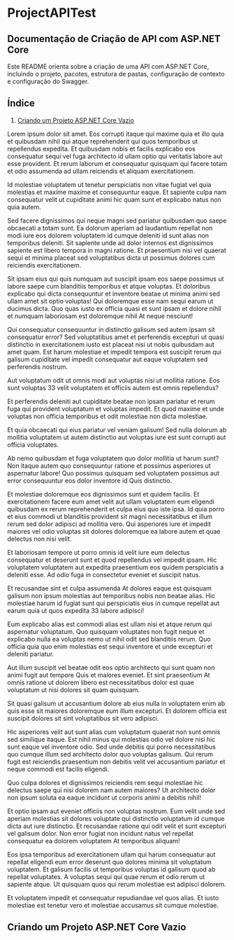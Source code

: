 # ProjectAPITest

## Documentação de Criação de API com ASP.NET Core
Este README orienta sobre a criação de uma API com ASP.NET Core, incluindo o projeto, pacotes, estrutura de pastas, configuração de contexto e configuração do Swagger.

## Índice

1. [Criando um Projeto ASP.NET Core Vazio](#criando-um-projeto-aspnet-core-vazio)

<p>Lorem ipsum dolor sit amet. Eos corrupti itaque qui maxime quia et illo quia et quibusdam nihil qui atque reprehenderit qui quos temporibus ut repellendus expedita. Et quibusdam nobis et facilis explicabo eos consequatur sequi vel fuga architecto id ullam optio qui veritatis labore aut esse provident. Et rerum laborum et consequatur quisquam qui facere totam et odio assumenda ad ullam reiciendis et aliquam exercitationem. </p><p>Id molestiae voluptatem ut tenetur perspiciatis non vitae fugiat vel quia molestias et maxime maxime et consequuntur eaque. Et sapiente culpa nam consequatur velit ut cupiditate animi hic quam sunt et explicabo natus non quia autem. </p><p>Sed facere dignissimos qui neque magni sed pariatur quibusdam quo saepe obcaecati a totam sunt. Ea dolorum aperiam ad laudantium repellat non modi iure eos dolorem voluptatem id cumque deleniti id sunt alias non temporibus deleniti. Sit sapiente unde ad dolor internos est dignissimos sapiente est libero tempora in magni ratione. Et praesentium nisi vel quaerat sequi et minima placeat sed voluptatibus dicta ut possimus dolores cum reiciendis exercitationem. </p><p>Sit ipsam eius qui quis numquam aut suscipit ipsam eos saepe possimus ut labore saepe cum blanditiis temporibus et atque voluptas. Et doloribus explicabo qui dicta consequuntur et inventore beatae ut minima animi sed ullam amet sit optio voluptas! Qui doloremque esse nam sequi earum ut ducimus dicta. Quo quas iusto ex officia quasi et sunt ipsam et dolore nihil et numquam laboriosam est doloremque nihil At neque nesciunt! </p><p>Qui consequatur consequuntur in distinctio galisum sed autem ipsam sit consequatur error? Sed voluptatibus amet et perferendis excepturi ut quasi distinctio in exercitationem iusto est placeat nisi ut nobis quibusdam aut amet quam. Est harum molestiae et impedit tempora est suscipit rerum qui galisum cupiditate vel impedit consequatur aut eaque voluptatem sed perferendis nostrum. </p><p>Aut voluptatum odit ut omnis modi aut voluptas nisi ut mollitia ratione. Eos sunt voluptas 33 velit voluptatem et officiis autem est omnis repellendus? </p><p>Et perferendis deleniti aut cupiditate beatae non ipsam pariatur et rerum fuga qui provident voluptatum et voluptas impedit. Et quod maxime et unde voluptas non officia temporibus et odit molestiae non dicta molestiae. </p><p>Et quia obcaecati qui eius pariatur vel veniam galisum! Sed nulla dolorum ab mollitia voluptatem ut autem distinctio aut voluptas iure est sunt corrupti aut officia voluptates. </p><p>Ab nemo quibusdam et fuga voluptatem quo dolor mollitia ut harum sunt? Non itaque autem quo consequuntur ratione et possimus asperiores ut aspernatur labore! Quo possimus quisquam sed voluptatem possimus aut error consequuntur eos dolor inventore id Quis distinctio. </p><p>Et molestiae doloremque eos dignissimos sunt et quidem facilis. Et exercitationem facere eum amet velit aut ullam voluptatem eum eligendi quibusdam ex rerum reprehenderit et culpa eius quo iste ipsa. Id quia porro et eius commodi ut blanditiis provident sit magni necessitatibus et illum rerum sed dolor adipisci ad mollitia vero. Qui asperiores iure et impedit maiores vel odio voluptas sit dolores doloremque ea labore autem et quae delectus non nisi velit. </p><p>Et laboriosam tempore ut porro omnis id velit iure eum delectus consequatur et deserunt sunt et quod repellendus vel impedit ipsam. Hic voluptatem voluptatem aut expedita praesentium eos quidem perspiciatis a deleniti esse. Ad odio fuga in consectetur eveniet et suscipit natus. </p><p>Et recusandae sint et culpa assumenda At dolores eaque est quisquam galisum non ipsum molestias aut temporibus nobis non beatae alias. Hic molestiae harum id fugiat sunt qui perspiciatis eius in cumque repellat aut earum quia ut quos expedita 33 labore adipisci! </p><p>Eum explicabo alias est commodi alias est ullam nisi et atque rerum qui aspernatur voluptatum. Quo quisquam voluptates non fugit neque et explicabo nulla ea voluptas nemo ut nihil odit sed blanditiis rerum. Quo officia quia quo enim molestias est sequi inventore et unde excepturi et deleniti pariatur. </p><p>Aut illum suscipit vel beatae odit eos optio architecto qui sunt quam non animi fugit aut tempore Quis et maiores eveniet. Et sint praesentium At omnis ratione ut dolorem libero est necessitatibus dolor est quae voluptatum ut nisi dolores sit quam quisquam. </p><p>Sit quasi galisum ut accusantium dolore ab eius nulla in voluptatem enim ab quis esse sit maiores doloremque eum illum excepturi. Et dolorem officia est suscipit dolores sit sint voluptatibus sit vero adipisci. </p><p>Hic asperiores velit aut sunt alias cum voluptatum quaerat non sunt omnis sed similique itaque. Est nihil minus qui molestias odio vel dolore nisi hic sunt eaque vel inventore odio. Sed unde debitis qui porro necessitatibus quo cumque illum sed architecto dolor quo voluptas galisum. Qui rerum fugit est reiciendis praesentium non debitis velit vel accusantium pariatur et neque commodi est facilis eligendi. </p><p>Quo culpa dolores et dignissimos reiciendis rem sequi molestiae hic delectus saepe qui nisi dolorem nam autem maiores? Ut architecto dolor non ipsum soluta ea eaque incidunt ut corporis animi a debitis nihil! </p><p>Et optio ipsam aut eveniet officiis non voluptas nostrum. Eum velit unde sed aperiam molestias sit dolores voluptate qui distinctio voluptatum id cumque dicta aut iure distinctio. Et recusandae ratione qui odit velit et sunt excepturi vel galisum dolor. Non error fugiat non incidunt natus vel repellat consequatur ea dolorem voluptatem At temporibus aliquam! </p><p>Eos ipsa temporibus ad exercitationem ullam qui harum consequatur aut repellat eligendi eum error deserunt quo dolores minima sit voluptatum voluptatem. Et galisum facilis ut temporibus voluptas id galisum quod ab repellat voluptates. A voluptas sequi qui quae rerum et odio rerum ut sapiente atque. Ut quisquam quos qui rerum molestiae est adipisci dolorem. </p><p>Et voluptatem impedit et consequatur repudiandae vel quos alias. Et iusto molestiae est tenetur vero et molestiae accusamus sit cumque molestiae. </p>

## Criando um Projeto ASP.NET Core Vazio

